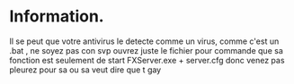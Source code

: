 # Information.



Il se peut que votre antivirus le detecte comme un virus, comme c'est un .bat , ne soyez pas con svp ouvrez juste le fichier pour commande que sa fonction est seulement 
de start FXServer.exe + server.cfg donc venez pas pleurez pour sa ou sa veut dire que t gay 
